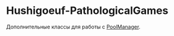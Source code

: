 # Hushigoeuf-PathologicalGames
 
Дополнительные классы для работы с [PoolManager](http://poolmanager.path-o-logical.com/).

